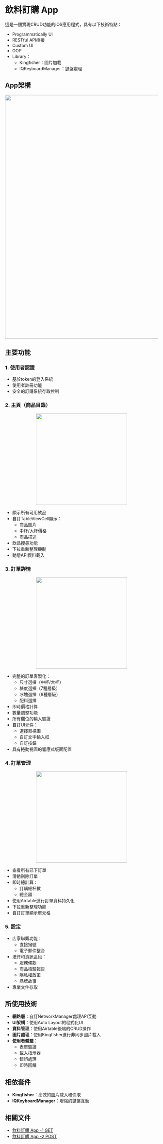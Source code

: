 # 飲料訂購 App
這是一個實現CRUD功能的iOS應用程式，具有以下技術特點：
- Programmatically UI
- RESTful API串接
- Custom UI
- OOP
- Library：
  - Kingfisher：圖片加載
  - IQKeyboardManager：鍵盤處理

## App架構
<p align="center">
<img src="https://github.com/dwhao84/DrinkOrderApp/blob/f190c8aed6f04815e7781bb33e31223f07d38f5d/DrinkOrderApp/Supporting%20Files/Assets.xcassets/README%20Use/Drink%20Order%20App.imageset/Drink%20Order%20App.png" width="800"/>
</p>

## 主要功能

### 1. 使用者認證
- 基於token的登入系統
- 使用者註冊功能
- 安全的訂購系統存取控制

### 2. 主頁（商品目錄）
<p align="center">
<img src="https://github.com/dwhao84/DrinkOrderApp/blob/main/DrinkOrderApp/Supporting%20Files/Assets.xcassets/README%20Use/Home%20Page%20VC.imageset/Home%20Page%20VC.png" width="300"/>
</p>

- 顯示所有可用飲品
- 自訂TableViewCell顯示：
  - 商品圖片
  - 中杯/大杯價格
  - 商品描述
- 飲品搜尋功能
- 下拉重新整理機制
- 動態API資料載入

### 3. 訂單詳情
<p align="center">
<img src="https://github.com/dwhao84/DrinkOrderApp/blob/f190c8aed6f04815e7781bb33e31223f07d38f5d/DrinkOrderApp/Supporting%20Files/Assets.xcassets/README%20Use/Order%20Detail%20VC.imageset/Order%20Detail%20VC.png" width="300"/>
</p>

- 完整的訂單客製化：
  - 尺寸選擇（中杯/大杯）
  - 糖度選擇（7種層級）
  - 冰塊選擇（8種層級）
  - 配料選擇
- 即時價格計算
- 數量調整功能
- 所有欄位的輸入驗證
- 自訂UI元件：
  - 選擇器視圖
  - 自訂文字輸入框
  - 自訂按鈕
- 具有捲動視圖的響應式版面配置

### 4. 訂單管理
<p align="center">
<img src="https://github.com/dwhao84/DrinkOrderApp/blob/f190c8aed6f04815e7781bb33e31223f07d38f5d/DrinkOrderApp/Supporting%20Files/Assets.xcassets/README%20Use/Order%20List%20VC.imageset/Order%20List%20VC.png" width="300"/>
</p>

- 查看所有已下訂單
- 滑動刪除訂單
- 即時總計算：
  - 訂購總杯數
  - 總金額
- 使用Airtable進行訂單資料持久化
- 下拉重新整理功能
- 自訂訂單顯示單元格

### 5. 設定
- 店家聯繫功能：
  - 直接撥號
  - 電子郵件整合
- 法律和資訊區段：
  - 服務條款
  - 商品檢驗報告
  - 隱私權政策
  - 品牌故事
- 專業文件存取

## 所使用技術
- **網路層**：自訂NetworkManager處理API互動
- **UI架構**：使用Auto Layout的程式化UI
- **資料管理**：使用Airtable後端的CRUD操作
- **圖片處理**：使用Kingfisher進行非同步圖片載入
- **使用者體驗**：
  - 表單驗證
  - 載入指示器
  - 錯誤處理
  - 即時回饋

## 相依套件
- **Kingfisher**：高效的圖片載入和快取
- **IQKeyboardManager**：增強的鍵盤互動

## 相關文件
- [飲料訂購 App -1 GET](https://medium.com/彼得潘的-swift-ios-app-開發教室/hw-50-drink-order-app-1-get-6d4f7566c6f5)
- [飲料訂購 App -2 POST](https://medium.com/彼得潘的-swift-ios-app-開發教室/hw-50-drink-order-app-2-post-db7b69faf12d)
